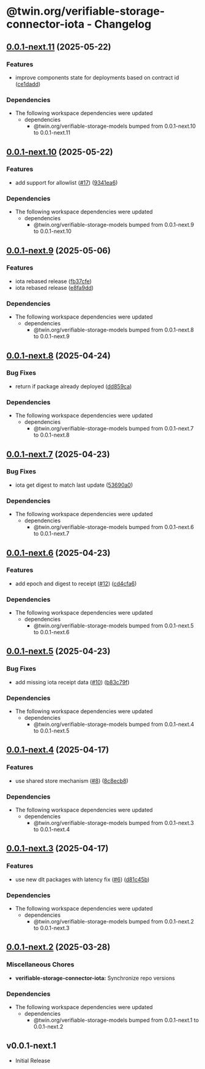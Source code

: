 # @twin.org/verifiable-storage-connector-iota - Changelog

## [0.0.1-next.11](https://github.com/twinfoundation/verifiable-storage/compare/verifiable-storage-connector-iota-v0.0.1-next.10...verifiable-storage-connector-iota-v0.0.1-next.11) (2025-05-22)


### Features

* improve components state for deployments based on contract id ([ce1dadd](https://github.com/twinfoundation/verifiable-storage/commit/ce1daddeda4a37d5becd49803475ece2a5c01a07))


### Dependencies

* The following workspace dependencies were updated
  * dependencies
    * @twin.org/verifiable-storage-models bumped from 0.0.1-next.10 to 0.0.1-next.11

## [0.0.1-next.10](https://github.com/twinfoundation/verifiable-storage/compare/verifiable-storage-connector-iota-v0.0.1-next.9...verifiable-storage-connector-iota-v0.0.1-next.10) (2025-05-22)


### Features

* add support for allowlist ([#17](https://github.com/twinfoundation/verifiable-storage/issues/17)) ([9341ea6](https://github.com/twinfoundation/verifiable-storage/commit/9341ea6b95dfbf2a5dc70a53e5979d7d0e8b2de6))


### Dependencies

* The following workspace dependencies were updated
  * dependencies
    * @twin.org/verifiable-storage-models bumped from 0.0.1-next.9 to 0.0.1-next.10

## [0.0.1-next.9](https://github.com/twinfoundation/verifiable-storage/compare/verifiable-storage-connector-iota-v0.0.1-next.8...verifiable-storage-connector-iota-v0.0.1-next.9) (2025-05-06)


### Features

* iota rebased release ([fb37cfe](https://github.com/twinfoundation/verifiable-storage/commit/fb37cfec62abe862bcb9b2285564b8ee6e59849b))
* iota rebased release ([e8fa9dd](https://github.com/twinfoundation/verifiable-storage/commit/e8fa9dd2a8a9c375ffc465f9b5c2048f6b0dca47))


### Dependencies

* The following workspace dependencies were updated
  * dependencies
    * @twin.org/verifiable-storage-models bumped from 0.0.1-next.8 to 0.0.1-next.9

## [0.0.1-next.8](https://github.com/twinfoundation/verifiable-storage/compare/verifiable-storage-connector-iota-v0.0.1-next.7...verifiable-storage-connector-iota-v0.0.1-next.8) (2025-04-24)


### Bug Fixes

* return if package already deployed ([dd859ca](https://github.com/twinfoundation/verifiable-storage/commit/dd859caadb7fa8323e214f6920e61e96202b4039))


### Dependencies

* The following workspace dependencies were updated
  * dependencies
    * @twin.org/verifiable-storage-models bumped from 0.0.1-next.7 to 0.0.1-next.8

## [0.0.1-next.7](https://github.com/twinfoundation/verifiable-storage/compare/verifiable-storage-connector-iota-v0.0.1-next.6...verifiable-storage-connector-iota-v0.0.1-next.7) (2025-04-23)


### Bug Fixes

* iota get digest to match last update ([53690a0](https://github.com/twinfoundation/verifiable-storage/commit/53690a0ffa9d38a69d184c90f975cc67199a5808))


### Dependencies

* The following workspace dependencies were updated
  * dependencies
    * @twin.org/verifiable-storage-models bumped from 0.0.1-next.6 to 0.0.1-next.7

## [0.0.1-next.6](https://github.com/twinfoundation/verifiable-storage/compare/verifiable-storage-connector-iota-v0.0.1-next.5...verifiable-storage-connector-iota-v0.0.1-next.6) (2025-04-23)


### Features

* add epoch and digest to receipt ([#12](https://github.com/twinfoundation/verifiable-storage/issues/12)) ([cd4cfa6](https://github.com/twinfoundation/verifiable-storage/commit/cd4cfa6bee19ee9b9896447d0b773bffd57fddf1))


### Dependencies

* The following workspace dependencies were updated
  * dependencies
    * @twin.org/verifiable-storage-models bumped from 0.0.1-next.5 to 0.0.1-next.6

## [0.0.1-next.5](https://github.com/twinfoundation/verifiable-storage/compare/verifiable-storage-connector-iota-v0.0.1-next.4...verifiable-storage-connector-iota-v0.0.1-next.5) (2025-04-23)


### Bug Fixes

* add missing iota receipt data ([#10](https://github.com/twinfoundation/verifiable-storage/issues/10)) ([b83c79f](https://github.com/twinfoundation/verifiable-storage/commit/b83c79fb453bb45af7c347dd7688eddbafdb442e))


### Dependencies

* The following workspace dependencies were updated
  * dependencies
    * @twin.org/verifiable-storage-models bumped from 0.0.1-next.4 to 0.0.1-next.5

## [0.0.1-next.4](https://github.com/twinfoundation/verifiable-storage/compare/verifiable-storage-connector-iota-v0.0.1-next.3...verifiable-storage-connector-iota-v0.0.1-next.4) (2025-04-17)


### Features

* use shared store mechanism ([#8](https://github.com/twinfoundation/verifiable-storage/issues/8)) ([8c8ecb8](https://github.com/twinfoundation/verifiable-storage/commit/8c8ecb83d32431952c594ea23d37040991f5b4d3))


### Dependencies

* The following workspace dependencies were updated
  * dependencies
    * @twin.org/verifiable-storage-models bumped from 0.0.1-next.3 to 0.0.1-next.4

## [0.0.1-next.3](https://github.com/twinfoundation/verifiable-storage/compare/verifiable-storage-connector-iota-v0.0.1-next.2...verifiable-storage-connector-iota-v0.0.1-next.3) (2025-04-17)


### Features

* use new dlt packages with latency fix ([#6](https://github.com/twinfoundation/verifiable-storage/issues/6)) ([d81c45b](https://github.com/twinfoundation/verifiable-storage/commit/d81c45bce035864a41bbd498815169d7257fbcb8))


### Dependencies

* The following workspace dependencies were updated
  * dependencies
    * @twin.org/verifiable-storage-models bumped from 0.0.1-next.2 to 0.0.1-next.3

## [0.0.1-next.2](https://github.com/twinfoundation/verifiable-storage/compare/verifiable-storage-connector-iota-v0.0.1-next.1...verifiable-storage-connector-iota-v0.0.1-next.2) (2025-03-28)


### Miscellaneous Chores

* **verifiable-storage-connector-iota:** Synchronize repo versions


### Dependencies

* The following workspace dependencies were updated
  * dependencies
    * @twin.org/verifiable-storage-models bumped from 0.0.1-next.1 to 0.0.1-next.2

## v0.0.1-next.1

- Initial Release
